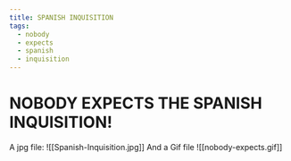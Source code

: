 ```yaml
---
title: SPANISH INQUISITION
tags:
  - nobody
  - expects
  - spanish
  - inquisition
---
```

# NOBODY EXPECTS THE SPANISH INQUISITION!
A jpg file:
![[Spanish-Inquisition.jpg]]
And a Gif file
![[nobody-expects.gif]]